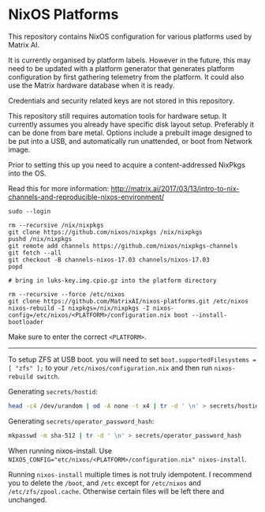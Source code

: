 NixOS Platforms
===============

This repository contains NixOS configuration for various platforms used by Matrix AI.

It is currently organised by platform labels. However in the future, this may need to be updated with a platform generator that generates platform configuration by first gathering telemetry from the platform. It could also use the Matrix hardware database when it is ready.

Credentials and security related keys are not stored in this repository.

This repository still requires automation tools for hardware setup. It currently assumes you already have specific disk layout setup. Preferably it can be done from bare metal. Options include a prebuilt image designed to be put into a USB, and automatically run unattended, or boot from Network image.

Prior to setting this up you need to acquire a content-addressed NixPkgs into the OS.

Read this for more information: http://matrix.ai/2017/03/13/intro-to-nix-channels-and-reproducible-nixos-environment/

```
sudo --login

rm --recursive /nix/nixpkgs
git clone https://github.com/nixos/nixpkgs /nix/nixpkgs
pushd /nix/nixpkgs
git remote add channels https://github.com/nixos/nixpkgs-channels  
git fetch --all  
git checkout -B channels-nixos-17.03 channels/nixos-17.03
popd

# bring in luks-key.img.cpio.gz into the platform directory

rm --recursive --force /etc/nixos
git clone https://github.com/MatrixAI/nixos-platforms.git /etc/nixos
nixos-rebuild -I nixpkgs=/nix/nixpkgs -I nixos-config=/etc/nixos/<PLATFORM>/configuration.nix boot --install-bootloader
```

Make sure to enter the correct `<PLATFORM>`.

---

To setup ZFS at USB boot. you will need to set `boot.supportedFilesystems = [ "zfs" ];` to your `/etc/nixos/configuration.nix` and then run `nixos-rebuild switch`.

Generating `secrets/hostid`:

```sh
head -c4 /dev/urandom | od -A none -t x4 | tr -d ' \n' > secrets/hostid
```

Generating `secrets/operator_password_hash`:

```sh
mkpasswd -m sha-512 | tr -d ' \n' > secrets/operator_password_hash
```

When running nixos-install. Use `NIXOS_CONFIG="etc/nixos/<PLATFORM>/configuration.nix" nixos-install`.

Running `nixos-install` multiple times is not truly idempotent. I recommend you to delete the `/boot`, and `/etc` except for `/etc/nixos` and `/etc/zfs/zpool.cache`. Otherwise certain files will be left there and unchanged.
